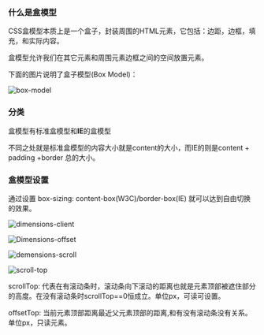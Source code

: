 ### 什么是盒模型

CSS盒模型本质上是一个盒子，封装周围的HTML元素，它包括：边距，边框，填充，和实际内容。

盒模型允许我们在其它元素和周围元素边框之间的空间放置元素。

下面的图片说明了盒子模型(Box Model)：

![box-model](D:\personal_files\md\知识整理\css\img\box-model.gif)



### 分类

盒模型有标准盒模型和**IE**的盒模型

不同之处就是标准盒模型的内容大小就是content的大小，而IE的则是content + padding +border 总的大小。



### 盒模型设置

通过设置 box-sizing: content-box(W3C)/border-box(IE) 就可以达到自由切换的效果。

![dimensions-client](D:\personal_files\md\知识整理\css\img\dimensions-client.png)



![Dimensions-offset](D:\personal_files\md\知识整理\css\img\Dimensions-offset.png)



![demensions-scroll](D:\personal_files\md\知识整理\css\img\demensions-scroll.png)

![scroll-top](D:\personal_files\md\知识整理\css\img\scroll-top.png)

scrollTop: 代表在有滚动条时，滚动条向下滚动的距离也就是元素顶部被遮住部分的高度。在没有滚动条时scrollTop==0恒成立。单位px，可读可设置。

offsetTop: 当前元素顶部距离最近父元素顶部的距离,和有没有滚动条没有关系。单位px，只读元素。